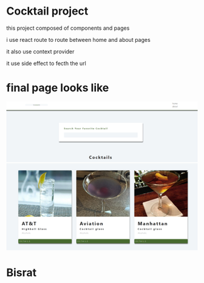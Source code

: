 # Cocktail project

this project composed of components and pages

i use react route to route between home and about pages

it also use context provider 

it use side effect to fecth the url


# final page looks like
<img src='./src/img1.png'>
<img src='./src/img2.png'>


# Bisrat 

